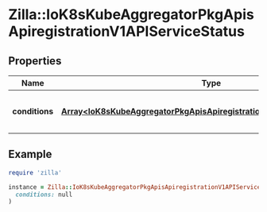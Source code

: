 # Zilla::IoK8sKubeAggregatorPkgApisApiregistrationV1APIServiceStatus

## Properties

| Name | Type | Description | Notes |
| ---- | ---- | ----------- | ----- |
| **conditions** | [**Array&lt;IoK8sKubeAggregatorPkgApisApiregistrationV1APIServiceCondition&gt;**](IoK8sKubeAggregatorPkgApisApiregistrationV1APIServiceCondition.md) | Current service state of apiService. | [optional] |

## Example

```ruby
require 'zilla'

instance = Zilla::IoK8sKubeAggregatorPkgApisApiregistrationV1APIServiceStatus.new(
  conditions: null
)
```

